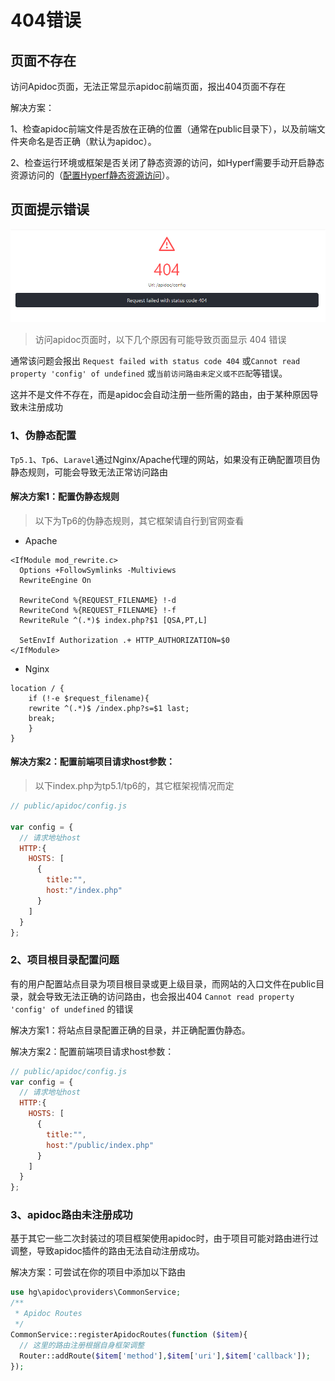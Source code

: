 # 404错误


## 页面不存在

访问Apidoc页面，无法正常显示apidoc前端页面，报出404页面不存在

解决方案：

1、检查apidoc前端文件是否放在正确的位置（通常在public目录下），以及前端文件夹命名是否正确（默认为apidoc）。

2、检查运行环境或框架是否关闭了静态资源的访问，如Hyperf需要手动开启静态资源访问的（[配置Hyperf静态资源访问](/help/courses/hyperf-install.html#_3、配置hyperf静态资源访问)）。



## 页面提示错误

![error-400](/images/error-400.png)

> 访问apidoc页面时，以下几个原因有可能导致页面显示 404 错误

通常该问题会报出 `Request failed with status code 404` 或`Cannot read property 'config' of undefined` 或`当前访问路由未定义或不匹配`等错误。

这并不是文件不存在，而是apidoc会自动注册一些所需的路由，由于某种原因导致未注册成功


### 1、伪静态配置 

`Tp5.1`、`Tp6`、`Laravel`通过Nginx/Apache代理的网站，如果没有正确配置项目伪静态规则，可能会导致无法正常访问路由

#### 解决方案1：配置伪静态规则

> 以下为Tp6的伪静态规则，其它框架请自行到官网查看

- Apache
```
<IfModule mod_rewrite.c>
  Options +FollowSymlinks -Multiviews
  RewriteEngine On

  RewriteCond %{REQUEST_FILENAME} !-d
  RewriteCond %{REQUEST_FILENAME} !-f
  RewriteRule ^(.*)$ index.php?$1 [QSA,PT,L]

  SetEnvIf Authorization .+ HTTP_AUTHORIZATION=$0
</IfModule>
```

- Nginx
```
location / {
    if (!-e $request_filename){
    rewrite ^(.*)$ /index.php?s=$1 last; 
    break;
    }
}
```

#### 解决方案2：配置前端项目请求host参数：

> 以下index.php为tp5.1/tp6的，其它框架视情况而定 

```js
// public/apidoc/config.js

var config = {
  // 请求地址host
  HTTP:{
    HOSTS: [
      {
        title:"",
        host:"/index.php"
      }
    ]
  }
};
```


<!-- ### 2、 手动注册路由

::: warning 注意
Tp5.1、Tp6、Laravel、Webman、Hyperf框架跳过！！！

以上框架已内置注册了Apidoc所需路由，无需再手动注册
:::

其它手动兼容的框架需手动注册Apidoc所需路由，具体请参考相关框架的安装文档。 -->

### 2、项目根目录配置问题

有的用户配置站点目录为项目根目录或更上级目录，而网站的入口文件在public目录，就会导致无法正确的访问路由，也会报出404 `Cannot read property 'config' of undefined` 的错误

解决方案1：将站点目录配置正确的目录，并正确配置伪静态。

解决方案2：配置前端项目请求host参数：
```js
// public/apidoc/config.js
var config = {
  // 请求地址host
  HTTP:{
    HOSTS: [
      {
        title:"",
        host:"/public/index.php"
      }
    ]
  }
};
```


### 3、apidoc路由未注册成功

基于其它一些二次封装过的项目框架使用apidoc时，由于项目可能对路由进行过调整，导致apidoc插件的路由无法自动注册成功。

解决方案：可尝试在你的项目中添加以下路由

```php
use hg\apidoc\providers\CommonService;
/**
 * Apidoc Routes
 */
CommonService::registerApidocRoutes(function ($item){
  // 这里的路由注册根据自身框架调整
  Router::addRoute($item['method'],$item['uri'],$item['callback']);
});
```

